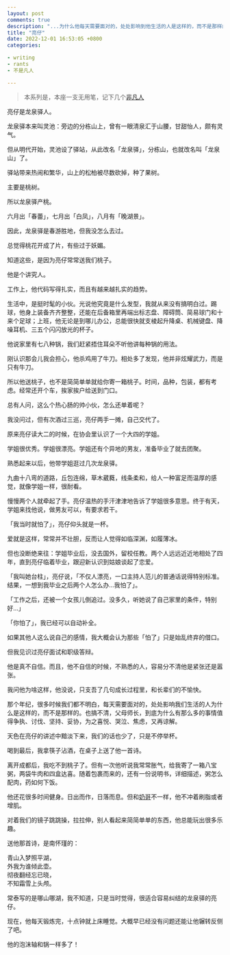 ```yaml
---
layout: post
comments: true
description: "...为什么他每天需要面对的，处处影响到他生活的人是这样的，而不是那样的。或者说，家里这几个人，到底为什么有这么多的事情值得讨论、争执、坚持、妥协，为之喜悦、哭泣、焦虑、生气，又再谅解..."
title: "亮仔"
date: 2022-12-01 16:53:05 +0800
categories: 

- writing
- rants
- 不是凡人

---
```


> 本系列是，本座一支无用笔，记下几个[非凡人](/categories/bu-shi-fan-ren/)


亮仔是龙泉驿人。

龙泉驿本来叫灵池：旁边的分栋山上，曾有一眼清泉汇于山腰，甘甜怡人，颇有灵气。

但从明代开始，灵池设了驿站，从此改名「龙泉驿」，分栋山，也就改名叫「龙泉山」了。

驿站带来热闹和繁华，山上的松柏被尽数砍掉，种了果树。

主要是桃树。

所以龙泉驿产桃。

六月出「春蕾」，七月出「白凤」，八月有「晚湖景」。

因此，龙泉驿是春游胜地，但我没怎么去过。

总觉得桃花开成了片，有些过于妖媚。

知道这些，是因为亮仔常常送我们桃子。

他是个讲究人。

工作上，他代码写得扎实，而且有越来越扎实的趋势。

生活中，是挺时髦的小伙。光说他究竟是什么发型，我就从来没有搞明白过。踢球，他身上装备齐齐整整，还能在后备箱里再端出标志盘、障碍筒、简易球门和十来个足球；上班，他无论是到哪儿办公，总能很快就支棱起升降桌、机械键盘、降噪耳机、三五个闪闪放光的杯子。

他说家里有七八种锅，我们赶紧捂住耳朵不听他讲每种锅的用法。

刚认识那会儿我会担心，他杀鸡用了牛刀。相处多了发现，他并非炫耀武力，而是只有牛刀。

所以他送桃子，也不是简简单单就给你寄一箱桃子。时间，品种，包装，都有考虑。经常还开个车，挨家挨户给送到门口。

总有人问，这么个热心肠的帅小伙，怎么还单着呢？

我没问过，但有次酒过三巡，亮仔两手一摊，自己交代了。

原来亮仔读大二的时候，在协会里认识了一个大四的学姐。

学姐很优秀。学姐很漂亮。学姐还有个异地的男友，准备毕业了就去团聚。

熟悉起来以后，他带学姐逛过几次龙泉驿。

九曲十八弯的道路，丘包连绵，草木葳蕤，线条柔和，给人一种富足而温厚的感觉，就像学姐一样，很耐看。

慢慢两个人就牵起了手。亮仔温热的手汗津津地告诉了学姐很多意思。终于有天，学姐来找他说，做男友可以，有要求若干。

「我当时就怕了」，亮仔仰头就是一杯。

爱就是这样，常常并不壮胆，反而让人觉得如临深渊，如履薄冰。

但也没断绝来往：学姐毕业后，没去国外，留校任教。两个人远远近近地相处了四年，直到亮仔临着毕业，跟迎新认识到姑娘谈起了恋爱。

「我叫她台柱」，亮仔说，「不仅人漂亮，一口主持人范儿的普通话说得特别标准。结果，一想到我毕业之后两个人怎么办...我怕了」。

「工作之后，还被一个女孩儿倒追过。没多久，听她说了自己家里的条件，特别好...」

「你怕了」，我已经可以自动补全。

如果其他人这么说自己的感情，我大概会认为那些「怕了」只是始乱终弃的借口。

但我见识过亮仔面试和职级答辩。

他是真不自信。而且，他不自信的时候，不熟悉的人，容易分不清他是紧张还是嚣张。

我问他为啥这样，他没说，只支吾了几句成长过程里，和长辈们的不愉快。

那个年纪，很多时候我们都不明白，每天需要面对的，处处影响我们生活的人为什么是这样的，而不是那样的。也搞不清，父母师长，到底为什么有那么多的事情值得争执、讨伐、坚持、妥协，为之喜悦、哭泣、焦虑，又再谅解。

天色在亮仔的讲述中黯淡下来，我们的话也少了，只是不停举杯。

喝到最后，我拿筷子沾酒，在桌子上送了他一首诗。

离开成都后，我吃不到桃子了。但有一次他听说我常常胀气，给我寄了一箱八宝粥，两袋牛肉和四盒达喜。随着包裹而来的，还有一份说明书，详细描述，粥怎么配肉，药如何下饭。

他还花很多时间健身。日出而作，日落而息。但和[奶哥](/2021/12/nai-ge-wang-xing-jie/)不一样，他不冲着刷脂或者增肌。

对着我们的镜子跳跳操，拉拉伸，别人看起来简简单单的东西，他总能玩出很多乐趣。

送他那首诗，是南怀瑾的：

青山入梦照平湖，\
外我为谁倾此壶。\
彻夜翻经忘已晓，\
不知霜雪上头颅。

常泰写的是哪山哪湖，我不知道，只是当时觉得，很适合容易纠结的龙泉驿的亮仔。

现在，他每天锻炼完，十点钟就上床睡觉。大概早已经没有问题还能让他辗转反侧了吧。

他的泡沫轴和锅一样多了！
